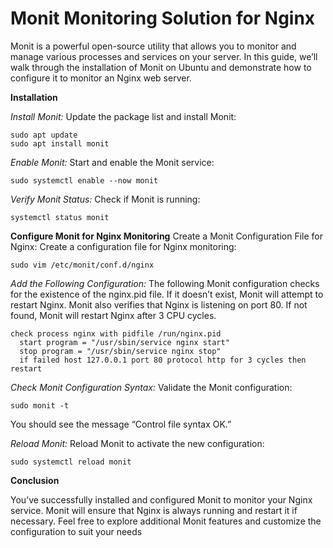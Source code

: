 # Monit Monitoring Solution for Nginx
Monit is a powerful open-source utility that allows you to monitor and manage various processes and services on your server. In this guide, we’ll walk through the installation of Monit on Ubuntu and demonstrate how to configure it to monitor an Nginx web server.

**Installation**

*Install Monit:* Update the package list and install Monit:
```
sudo apt update
sudo apt install monit
```
*Enable Monit:* Start and enable the Monit service:
```
sudo systemctl enable --now monit
```
*Verify Monit Status:* Check if Monit is running:
```
systemctl status monit
```
**Configure Monit for Nginx Monitoring**
Create a Monit Configuration File for Nginx:
Create a configuration file for Nginx monitoring:
```
sudo vim /etc/monit/conf.d/nginx
```

*Add the Following Configuration:*
The following Monit configuration checks for the existence of the nginx.pid file. If it doesn’t exist, Monit will attempt to restart Nginx.
Monit also verifies that Nginx is listening on port 80. If not found, Monit will restart Nginx after 3 CPU cycles.

```
check process nginx with pidfile /run/nginx.pid
  start program = "/usr/sbin/service nginx start"
  stop program = "/usr/sbin/service nginx stop"
  if failed host 127.0.0.1 port 80 protocol http for 3 cycles then restart
```

*Check Monit Configuration Syntax:*
Validate the Monit configuration:
```
sudo monit -t
```
You should see the message “Control file syntax OK.”

*Reload Monit:*
Reload Monit to activate the new configuration:
```
sudo systemctl reload monit
```
**Conclusion**

You’ve successfully installed and configured Monit to monitor your Nginx service. Monit will ensure that Nginx is always running and restart it if necessary. Feel free to explore additional Monit features and customize the configuration to suit your needs